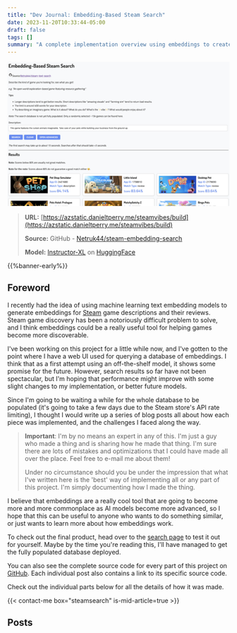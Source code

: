 ```yaml
---
title: "Dev Journal: Embedding-Based Steam Search"
date: 2023-11-20T10:33:44-05:00
draft: false
tags: []
summary: "A complete implementation overview using embeddings to create a custom search engine for Steam games."
---
```


![](./project_preview.png)

> **URL:** [https://azstatic.danieltperry.me/steamvibes/build](https://azstatic.danieltperry.me/steamvibes/build)
>
> **Source:** GitHub - [Netruk44/steam-embedding-search](https://github.com/Netruk44/steam-embedding-search)
>
> **Model:** [Instructor-XL](https://huggingface.co/hkunlp/instructor-xl) on [HuggingFace](https://huggingface.co/)

{{%banner-early%}}

## Foreword

I recently had the idea of using machine learning text embedding models to generate embeddings for [Steam](https://store.steampowered.com/) game descriptions and their reviews. Steam game discovery has been a notoriously difficult problem to solve, and I think embeddings could be a really useful tool for helping games become more discoverable.

I've been working on this project for a little while now, and I've gotten to the point where I have a web UI used for querying a database of embeddings. I think that as a first attempt using an off-the-shelf model, it shows some promise for the future. However, search results so far have not been spectacular, but I'm hoping that performance might improve with some slight changes to my implementation, or better future models.

Since I'm going to be waiting a while for the whole database to be populated (it's going to take a few days due to the Steam store's API rate limiting), I thought I would write up a series of blog posts all about how each piece was implemented, and the challenges I faced along the way.

> **Important**: I'm by no means an expert in any of this. I'm just a guy who made a thing and is sharing how he made that thing. I'm sure there are lots of mistakes and optimizations that I could have made all over the place. Feel free to e-mail me about them!
>
> Under no circumstance should you be under the impression that what I've written here is the 'best' way of implementing all or any part of this project. I'm simply documenting how I made the thing.

I believe that embeddings are a really cool tool that are going to become more and more commonplace as AI models become more advanced, so I hope that this can be useful to anyone who wants to do something similar, or just wants to learn more about how embeddings work.

To check out the final product, head over to the [search page](https://netrukpub.z5.web.core.windows.net/steamvibes/build/index.html) to test it out for yourself. Maybe by the time you're reading this, I'll have managed to get the fully populated database deployed.

You can also see the complete source code for every part of this project on [GitHub](https://github.com/Netruk44/steam-embedding-search). Each individual post also contains a link to its specific source code.

Check out the individual parts below for all the details of how it was made.

{{< contact-me box="steamsearch" is-mid-article=true >}}

## Posts